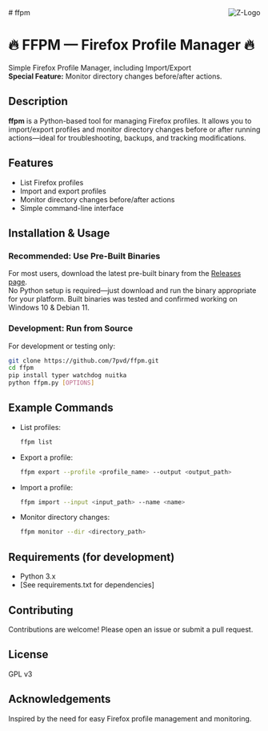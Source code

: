 <a href="http://zuko.pro/">
    <img src="https://avatars0.githubusercontent.com/u/6666271?v=3&s=96" alt="Z-Logo"
         title="Halu Universe" align="right" />
</a>
# ffpm

# :fire: FFPM — Firefox Profile Manager :fire:

Simple Firefox Profile Manager, including Import/Export  
**Special Feature:** Monitor directory changes before/after actions.

## Description

**ffpm** is a Python-based tool for managing Firefox profiles. It allows you to import/export profiles and monitor directory changes before or after running actions—ideal for troubleshooting, backups, and tracking modifications.

## Features

- List Firefox profiles
- Import and export profiles
- Monitor directory changes before/after actions
- Simple command-line interface

## Installation & Usage

### Recommended: Use Pre-Built Binaries

For most users, download the latest pre-built binary from the [Releases page](https://github.com/7pvd/ffpm/releases).  
No Python setup is required—just download and run the binary appropriate for your platform.
Built binaries was tested and confirmed working on Windows 10 & Debian 11.

### Development: Run from Source

For development or testing only:

```bash
git clone https://github.com/7pvd/ffpm.git
cd ffpm
pip install typer watchdog nuitka
python ffpm.py [OPTIONS]
```

## Example Commands

- List profiles:
  ```bash
  ffpm list
  ```
- Export a profile:
  ```bash
  ffpm export --profile <profile_name> --output <output_path>
  ```
- Import a profile:
  ```bash
  ffpm import --input <input_path> --name <name>
  ```
- Monitor directory changes:
  ```bash
  ffpm monitor --dir <directory_path>
  ```

## Requirements (for development)

- Python 3.x
- [See requirements.txt for dependencies]

## Contributing

Contributions are welcome! Please open an issue or submit a pull request.

## License

GPL v3

## Acknowledgements

Inspired by the need for easy Firefox profile management and monitoring.
